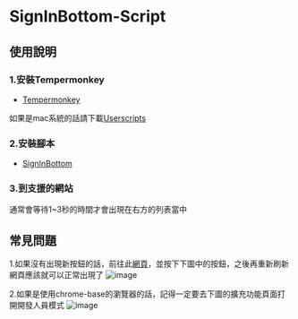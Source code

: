 # SignInBottom-Script

## 使用說明

### 1.安裝Tempermonkey

- [Tempermonkey](https://www.tampermonkey.net/index.php)

如果是mac系統的話請下載[Userscripts](https://apps.apple.com/tw/app/userscripts/id1463298887)

### 2.安裝腳本

- [SignInBottom](https://greasyfork.org/zh-TW/scripts/512116-signinbottom)

### 3.到支援的網站

通常會等待1~3秒的時間才會出現在右方的列表當中

## 常見問題

1.如果沒有出現新按鈕的話，前往此[網頁](https://cors-anywhere.herokuapp.com/https://coursesearch03.fcu.edu.tw/Service/Search.asmx/GetType2Result)，並按下下圖中的按鈕，之後再重新刷新網頁應該就可以正常出現了
![image](https://github.com/user-attachments/assets/639e4baf-5ef0-4f7f-9e49-8b4f64ae9c01)

2.如果是使用chrome-base的瀏覽器的話，記得一定要去下圖的擴充功能頁面打開開發人員模式
![image](https://github.com/user-attachments/assets/b628359d-7671-402e-a6b9-d01827927338)

